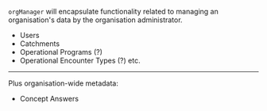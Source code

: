 `orgManager` will encapsulate functionality related to managing 
an organisation's data by the organisation administrator.
* Users
* Catchments
* Operational Programs (?)
* Operational Encounter Types (?) etc.

---
Plus organisation-wide metadata:
* Concept Answers  
